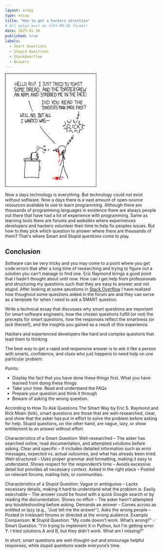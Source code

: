 ```yaml
---
layout: essay
type: essay
title: "How to get a hackers attention"
# All dates must be YYYY-MM-DD format!
date: 2025-01-30
published: true
labels:
  - Smart Questions
  - Stupid Questions
  - StackOverflow
  - Answers
---
```


<img width="300px" class="rounded float-start pe-4" src="../img/smart-questions/rtfm.png">

Now a days technology is everything. But technology could not exist without software. Now a days there is a vast amount of open-source resources available to use to learn programming. Although there are thousands of programming languages in existence there are always people out there that have had a lot of experience with programming. Same as learning tools there are forums and websites where experirences developers and hackers volunteer their time to help fix peoples issues. But how to they pick which question to answer where there are thousands of them? That's where Smart and Stupid questions come to play.


## Conclusion
Software can be very tricky and you may come to a point where you get code errors that after a long time of researching and trying to figure out a solution you can't manage to find one. Eric Raymond brings a good point that I hadn't thought about until now. How can I get help from professionals and structuring my questions such that they are easy to answer and not stupid. After looking at some qeustions in [Stack Overflow](https://stackoverflow.com) I have realized how thoughout some questions asked in the forum are and they can serve as a template for when I need to ask a SMART question. 

Write a technical essay that discusses why smart questions are important for smart software engineers, how the chosen questions fulfill (or not) the precepts for smart questions, how the responses reflect the smartness (or lack thereof), and the insights you gained as a result of this experience.

Hackers and experienced developers like hard and complex questons that lead them to thinking

 The best way to get a rapid and responsive answer is to ask it like a person with smarts, confidence, and clues who just happens to need help on one particular problem.

 Points:
- Display the fact that you have done these things first. What you have learned from doing these things
- Take your time. Read and understand the FAQs
- Prepare your question and think it through
- Beware of asking the wrong question.



According to How To Ask Questions The Smart Way by Eric S. Raymond and Rick Moen (link), smart questions are those that are well-researched, clear, and show that the asker has put in effort to solve the problem before asking for help. Stupid questions, on the other hand, are vague, lazy, or show entitlement to an answer without effort.

Characteristics of a Smart Question:
Well-researched – The asker has searched online, read documentation, and attempted solutions before asking.
Clear and specific – It includes detailed information such as error messages, expected vs. actual outcomes, and what has already been tried.
Well-structured – Uses proper grammar and formatting, making it easy to understand.
Shows respect for the respondent’s time – Avoids excessive detail but provides all necessary context.
Asked in the right place – Posted on relevant forums, mailing lists, or communities.

Characteristics of a Stupid Question:
Vague or ambiguous – Lacks necessary details, making it hard to understand what the problem is.
Easily searchable – The answer could be found with a quick Google search or by reading the documentation.
Shows no effort – The asker hasn’t attempted any troubleshooting before asking.
Demands an answer – Comes across as entitled or lazy (e.g., "Just tell me the answer").
Asks the wrong people – Posted in irrelevant forums or directed at the wrong audience.
Example Comparison:
❌ Stupid Question: "My code doesn’t work. What’s wrong?"
✅ Smart Question: "I'm trying to implement X in Python, but I'm getting error Y. I tried solutions A and B, but they didn't work. What am I missing?"

In short, smart questions are well-thought-out and encourage helpful responses, while stupid questions waste everyone’s time.
